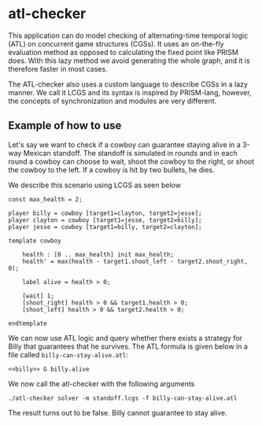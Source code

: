 # atl-checker

This application can do model checking of alternating-time temporal logic (ATL) on concurrent game structures (CGSs).
It uses an on-the-fly evaluation method as opposed to calculating the fixed point like PRISM does.
With this lazy method we avoid generating the whole graph, and it is therefore faster in most cases.

The ATL-checker also uses a custom language to describe CGSs in a lazy manner. We call it LCGS and
its syntax is inspired by PRISM-lang, however, the concepts of synchronization and modules are very different.  

## Example of how to use

Let's say we want to check if a cowboy can guarantee staying alive in a 3-way Mexican standoff.
The standoff is simulated in rounds and in each round a cowboy can choose to wait, shoot the cowboy to the right, or shoot the cowboy to the left.
If a cowboy is hit by two bullets, he dies.

We describe this scenario using LCGS as seen below

```
const max_health = 2;

player billy = cowboy [target1=clayton, target2=jesse];
player clayton = cowboy [target1=jesse, target2=billy];
player jesse = cowboy [target1=billy, target2=clayton];

template cowboy

    health : [0 .. max_health] init max_health;
    health' = max(health - target1.shoot_left - target2.shoot_right, 0);

    label alive = health > 0;

    [wait] 1;
    [shoot_right] health > 0 && target1.health > 0;
    [shoot_left] health > 0 && target2.health > 0;

endtemplate
```

We can now use ATL logic and query whether there exists a strategy for Billy that guarantees that he survives.
The ATL formula is given below in a file called `billy-can-stay-alive.atl`:

```
<<billy>> G billy.alive
```

We now call the atl-checker with the following arguments

```
./atl-checker solver -m standoff.lcgs -f billy-can-stay-alive.atl
```

The result turns out to be false. Billy cannot guarantee to stay alive.
